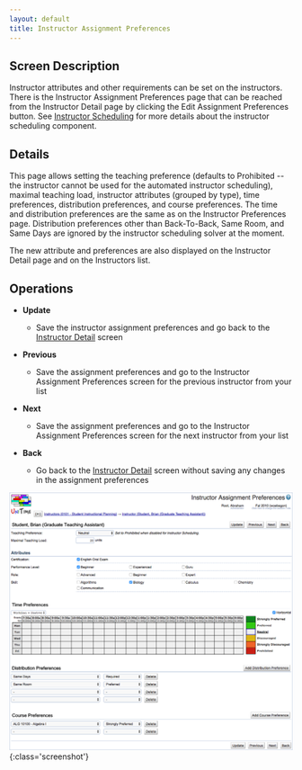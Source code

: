 ```yaml
---
layout: default
title: Instructor Assignment Preferences
---
```



## Screen Description

Instructor attributes and other requirements can be set on the instructors. There is the Instructor Assignment Preferences page that can be reached from the Instructor Detail page by clicking the Edit Assignment Preferences button. See [Instructor Scheduling](instructor-scheduling) for more details about the instructor scheduling component.

## Details

This page allows setting the teaching preference (defaults to Prohibited -- the instructor cannot be used for the automated instructor scheduling), maximal teaching load, instructor attributes (grouped by type), time preferences, distribution preferences, and course preferences. The time and distribution preferences are the same as on the Instructor Preferences page. Distribution preferences other than Back-To-Back, Same Room, and Same Days are ignored by the instructor scheduling solver at the moment.

The new attribute and preferences are also displayed on the Instructor Detail page and on the Instructors list.

## Operations

* **Update**
	* Save the instructor assignment preferences and go back to the [Instructor Detail](instructor-detail) screen

* **Previous**
	* Save the assignment preferences and go to the Instructor Assignment Preferences screen for the previous instructor from your list

* **Next** 
	* Save the assignment preferences and go to the Instructor Assignment Preferences screen for the next instructor from your list

* **Back**
	* Go back to the [Instructor Detail](instructor-detail) screen without saving any changes in the assignment preferences


![Instructor Assignment Preferences](images/instructor-assignment-preferences-1.png){:class='screenshot'}
